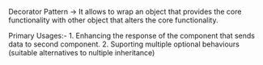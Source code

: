 Decorator Pattern ->  It allows to wrap an object that provides the core functionality with other object that alters the core functionality. 

Primary Usages:- 
    1. Enhancing the response of the component that sends data to second component.
    2. Suporting multiple optional behaviours (suitable alternatives to nultiple inheritance)

